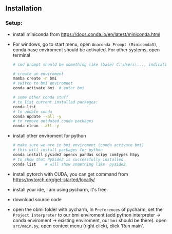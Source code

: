 ## Installation
### Setup:
* install miniconda from https://docs.conda.io/en/latest/miniconda.html
* For windows, go to start menu, open `Anaconda Prompt (Miniconda3)`, conda base enviroment should be activated. For other systems, open terminal
    ```bash
    # cmd prompt should be something like (base) C:\Users\..., indicating the base conda enviroment is activated now

    # create an enviroment
    mamba create -n bmi
    # switch to bmi enviroment
    conda activate bmi  # enter bmi

    # some other conda stuff
    # to list current installed packages:
    conda list
    # to update conda
    conda update --all -y
    # to remove outdated conda packages
    conda clean --all -y
    ```
* install other enviroment for python
    ```bash
    # make sure we are in bmi enviroment (conda activate bmi)
    # this will install packages for python
    conda install pyside2 opencv pandas scipy comtypes h5py
    # to show that PySide2 is successfully installed
    conda list    # will show something like  pyside2                   5.13.1           py38ha8f7116_6    conda-forge
    ```
* install pytorch with CUDA, you can get command from https://pytorch.org/get-started/locally/

* install your ide, I am using pycharm, it's free.
* download source code
* open the obmi folder with pycharm, In `Preferences` of pycharm, set the `Project Interpreter` to our bmi enviroment (add python interpreter -> conda enviroment -> existing enviroment, our `bmi` should be there). open `src/main.py`, open context menu (right click), click 'Run main'. 
